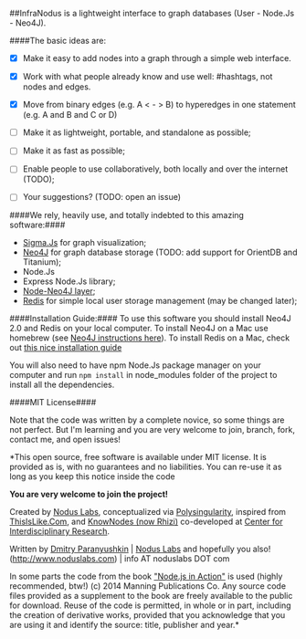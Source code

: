 ##InfraNodus is a lightweight interface to graph databases (User - Node.Js - Neo4J).
 
 
####The basic ideas are:
- [x] Make it easy to add nodes into a graph through a simple web interface.
- [x] Work with what people already know and use well: #hashtags, not nodes and edges.
- [x] Move from binary edges (e.g. A < - > B) to hyperedges in one statement (e.g. A and B and C or D)
- [ ] Make it as lightweight, portable, and standalone as possible;
- [ ] Make it as fast as possible;
- [ ] Enable people to use collaboratively, both locally and over the internet (TODO);
- [ ] Your suggestions? (TODO: open an issue)


####We rely, heavily use, and totally indebted to this amazing software:####
* [Sigma.Js](http://github.com/jacomyal/sigma.js) for graph visualization;
* [Neo4J](http://neo4j.org) for graph database storage (TODO: add support for OrientDB and Titanium);
* Node.Js
* Express Node.Js library;
* [Node-Neo4J layer](http://github.com/philippkueng/node-neo4j);
* [Redis](http://redis.io) for simple local user storage management (may be changed later);



####Installation Guide:####
To use this software you should install Neo4J 2.0 and Redis on your local computer.
To install Neo4J on a Mac use homebrew (see [Neo4J instructions here](http://www.neo4j.org/download)).
To install Redis on a Mac, check out [this nice installation guide](http://jasdeep.ca/2012/05/installing-redis-on-mac-os-x/)

You will also need to have npm Node.Js package manager on your computer and run
`npm install` 
in node_modules folder of the project to install all the dependencies.



####MIT License####

Note that the code was written by a complete novice, so some things are not perfect. 
But I'm learning and you are very welcome to join, branch, fork, contact me, and open issues!
 
 
*This open source, free software is available under MIT license. 
It is provided as is, with no guarantees and no liabilities.
You can re-use it as long as you keep this notice inside the code

**You are very welcome to join the project!**

Created by [Nodus Labs](http://www.noduslabs.com), conceptualized via [Polysingularity](http://polysingularity.com), inspired from [ThisIsLike.Com](http://thisislike.com), and [KnowNodes (now Rhizi)](http://rhizi.org) co-developed at [Center for Interdisciplinary Research](http://cri-paris.org). 

Written by [Dmitry Paranyushkin](http://github.com/deemeetree) | [Nodus Labs](http://www.noduslabs.com) and hopefully you also!
(http://www.noduslabs.com) | info AT noduslabs DOT com
 
In some parts the code from the book ["Node.js in Action"](http://www.manning.com/cantelon/) is used (highly recommended, btw!)
(c) 2014 Manning Publications Co.
Any source code files provided as a supplement to the book are freely available to the public for download. Reuse of the code is permitted, in whole or in part, including the creation of derivative works, provided that you acknowledge that you are using it and identify the source: title, publisher and year.*


